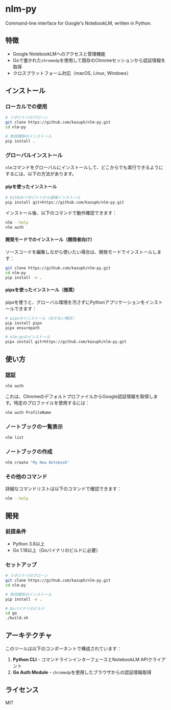 # nlm-py

Command-line interface for Google's NotebookLM, written in Python.

## 特徴

- Google NotebookLMへのアクセスと管理機能
- Goで書かれた`chromedp`を使用して既存のChromeセッションから認証情報を取得
- クロスプラットフォーム対応（macOS, Linux, Windows）

## インストール

### ローカルでの使用
```bash
# リポジトリのクローン
git clone https://github.com/kazuph/nlm-py.git
cd nlm-py

# 依存関係のインストール
pip install .
```

### グローバルインストール

`nlm`コマンドをグローバルにインストールして、どこからでも実行できるようにするには、以下の方法があります。

#### pipを使ったインストール

```bash
# GitHubリポジトリから直接インストール
pip install git+https://github.com/kazuph/nlm-py.git
```

インストール後、以下のコマンドで動作確認できます：

```bash
nlm --help
nlm auth
```

#### 開発モードでのインストール（開発者向け）

ソースコードを編集しながら使いたい場合は、開発モードでインストールします：

```bash
git clone https://github.com/kazuph/nlm-py.git
cd nlm-py
pip install -e .
```

#### pipxを使ったインストール（推奨）

pipxを使うと、グローバル環境を汚さずにPythonアプリケーションをインストールできます：

```bash
# pipxのインストール（まだない場合）
pip install pipx
pipx ensurepath

# nlm-pyのインストール
pipx install git+https://github.com/kazuph/nlm-py.git
```

## 使い方

### 認証

```bash
nlm auth
```

これは、ChromeのデフォルトプロファイルからGoogle認証情報を取得します。特定のプロファイルを使用するには：

```bash
nlm auth ProfileName
```

### ノートブックの一覧表示

```bash
nlm list
```

### ノートブックの作成

```bash
nlm create "My New Notebook"
```

### その他のコマンド

詳細なコマンドリストは以下のコマンドで確認できます：

```bash
nlm --help
```

## 開発

### 前提条件

- Python 3.8以上
- Go 1.18以上（Goバイナリのビルドに必要）

### セットアップ

```bash
# リポジトリのクローン
git clone https://github.com/kazuph/nlm-py.git
cd nlm-py

# 依存関係のインストール
pip install -e .

# Goバイナリのビルド
cd go
./build.sh
```

## アーキテクチャ

このツールは以下のコンポーネントで構成されています：

1. **Python CLI** - コマンドラインインターフェースとNotebookLM APIクライアント
2. **Go Auth Module** - `chromedp`を使用したブラウザからの認証情報取得

## ライセンス

MIT
